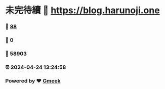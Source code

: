 # 未完待續 :link: https://blog.harunoji.one 
### :page_facing_up: [88](https://blog.harunoji.one/tag.html) 
### :speech_balloon: 0 
### :hibiscus: 58903 
### :alarm_clock: 2024-04-24 13:24:58 
### Powered by :heart: [Gmeek](https://github.com/Meekdai/Gmeek)
